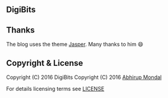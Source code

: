 ## DigiBits

## Thanks 

The blog uses the theme [Jasper](https://www.github.com/biomadeira/jasper). Many thanks to him :smile:


## Copyright & License

Copyright (C) 2016 DigiBits
Copyright (C) 2016 [Abhirup Mondal](https://www.github.com/abhirup-mondal)

For details licensing terms see [LICENSE](https://www.github.com/digibits/digibits.github.io/LICENSE.txt)

